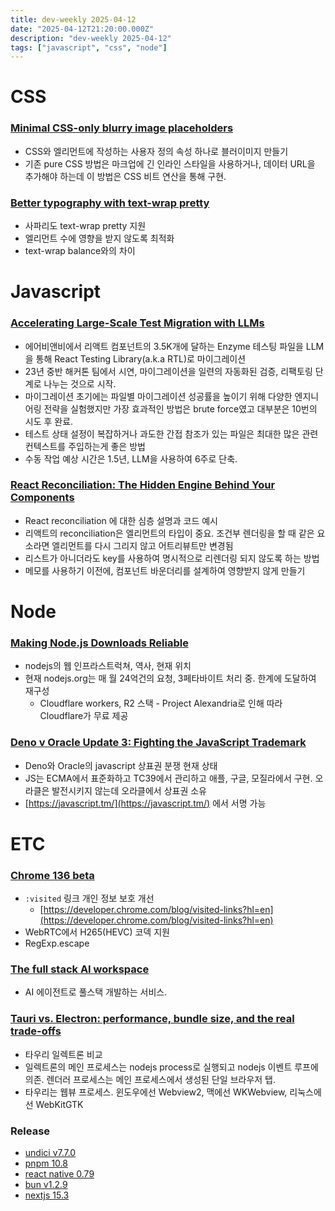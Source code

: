 ```yaml
---
title: dev-weekly 2025-04-12
date: "2025-04-12T21:20:00.000Z"
description: "dev-weekly 2025-04-12"
tags: ["javascript", "css", "node"]
---
```


# CSS

### [Minimal CSS-only blurry image placeholders](https://leanrada.com/notes/css-only-lqip/)

- CSS와 엘리먼트에 작성하는 사용자 정의 속성 하나로 블러이미지 만들기
- 기존 pure CSS 방법은 마크업에 긴 인라인 스타일을 사용하거나, 데이터 URL을 추가해야 하는데 이 방법은 CSS 비트 연산을 통해 구현.

### [Better typography with text-wrap pretty](https://webkit.org/blog/16547/better-typography-with-text-wrap-pretty/)

- 사파리도 text-wrap pretty 지원
- 엘리먼트 수에 영향을 받지 않도록 최적화
- text-wrap balance와의 차이

# Javascript

### [Accelerating Large-Scale Test Migration with LLMs](https://medium.com/airbnb-engineering/accelerating-large-scale-test-migration-with-llms-9565c208023b)

- 에어비앤비에서 리액트 컴포넌트의 3.5K개에 달하는 Enzyme 테스팅 파일을 LLM을 통해 React Testing Library(a.k.a RTL)로 마이그레이션
- 23년 중반 해커톤 팀에서 시연, 마이그레이션을 일련의 자동화된 검증, 리팩토링 단계로 나누는 것으로 시작.
- 마이그레이션 초기에는 파일별 마이그레이션 성공률을 높이기 위해 다양한 엔지니어링 전략을 실험했지만 가장 효과적인 방법은 brute force였고 대부분은 10번의 시도 후 완료.
- 테스트 상태 설정이 복잡하거나 과도한 간접 참조가 있는 파일은 최대한 많은 관련 컨텍스트를 주입하는게 좋은 방법
- 수동 작업 예상 시간은 1.5년, LLM을 사용하여 6주로 단축.

### [React Reconciliation: The Hidden Engine Behind Your Components](https://cekrem.github.io/posts/react-reconciliation-deep-dive/)

- React reconciliation 에 대한 심층 설명과 코드 예시
- 리액트의 reconciliation은 엘리먼트의 타입이 중요. 조건부 렌더링을 할 때 같은 요소라면 엘리먼트를 다시 그리지 않고 어트리뷰트만 변경됨
- 리스트가 아니더라도 key를 사용하여 명시적으로 리렌더링 되지 않도록 하는 방법
- 메모를 사용하기 이전에, 컴포넌트 바운더리를 설계하여 영향받지 않게 만들기

# Node

### [Making Node.js Downloads Reliable](https://nodejs.org/en/blog/announcements/making-nodejs-downloads-reliable)

- nodejs의 웹 인프라스트럭쳐, 역사, 현재 위치
- 현재 nodejs.org는 매 월 24억건의 요청, 3페타바이트 처리 중. 한계에 도달하여 재구성
    - Cloudflare workers, R2 스택 - Project Alexandria로 인해 따라 Cloudflare가 무료 제공

### [Deno v Oracle Update 3: Fighting the JavaScript Trademark](https://deno.com/blog/deno-v-oracle3)

- Deno와 Oracle의 javascript 상표권 분쟁 현재 상태
- JS는 ECMA에서 표준화하고 TC39에서 관리하고 애플, 구글, 모질라에서 구현. 오라클은 발전시키지 않는데 오라클에서 상표권 소유
- [https://javascript.tm/](https://javascript.tm/) 에서 서명 가능

# ETC

### [Chrome 136 beta](https://developer.chrome.com/blog/chrome-136-beta?hl=en)

- `:visited` 링크 개인 정보 보호 개선
    - [https://developer.chrome.com/blog/visited-links?hl=en](https://developer.chrome.com/blog/visited-links?hl=en)
- WebRTC에서 H265(HEVC) 코덱 지원
- RegExp.escape

### [The full stack AI workspace](https://firebase.studio/)

- AI 에이전트로 풀스택 개발하는 서비스.

### [Tauri vs. Electron: performance, bundle size, and the real trade-offs](https://gethopp.app/blog/tauri-vs-electron)

- 타우리 일렉트론 비교
- 일렉트론의 메인 프로세스는 nodejs process로 실행되고 nodejs 이벤트 루프에 의존. 렌더러 프로세스는 메인 프로세스에서 생성된 단일 브라우저 탭.
- 타우리는 웹뷰 프로세스. 윈도우에선 Webview2, 맥에선 WKWebview, 리눅스에선 WebKitGTK

### Release

- [undici v7.7.0](https://github.com/nodejs/undici/releases/tag/v7.7.0)
- [pnpm 10.8](https://github.com/pnpm/pnpm/releases/tag/v10.8.0)
- [react native 0.79](https://reactnative.dev/blog/2025/04/08/react-native-0.79)
- [bun v1.2.9](https://bun.sh/blog/bun-v1.2.9)
- [nextjs 15.3](https://nextjs.org/blog/next-15-3)